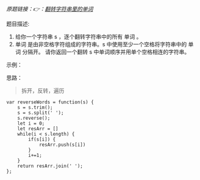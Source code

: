 *原题链接：👉：[翻转字符串里的单词](https://leetcode-cn.com/problems/reverse-words-in-a-string/description/)*

题目描述:

1. 给你一个字符串 s ，逐个翻转字符串中的所有 单词 。
2. 单词 是由非空格字符组成的字符串。s 中使用至少一个空格将字符串中的 单词 分隔开。
请你返回一个翻转 s 中单词顺序并用单个空格相连的字符串。

示例：

思路：

> 拆开，反转，遍历

```
var reverseWords = function(s) {
    s = s.trim();
    s = s.split(' ');
    s.reverse();
    let i = 0;
    let resArr = []
    while(i < s.length) {
        if(s[i]) {
            resArr.push(s[i])
        }
        i+=1;
    }
    return resArr.join(' ');
};
```